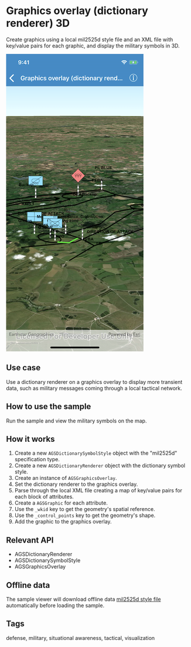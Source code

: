 # Graphics overlay (dictionary renderer) 3D

Create graphics using a local mil2525d style file and an XML file with key/value pairs for each graphic, and display the military symbols in 3D.

![Image of dictionary renderer graphics overlay](dictionary-renderer-graphics-overlay.png)

## Use case

Use a dictionary renderer on a graphics overlay to display more transient data, such as military messages coming through a local tactical network.

## How to use the sample

Run the sample and view the military symbols on the map.

## How it works

1. Create a new `AGSDictionarySymbolStyle` object with the "mil2525d" specification type.
2. Create a new `AGSDictionaryRenderer` object with the dictionary symbol style.
3. Create an instance of `AGSGraphicsOverlay`.
4. Set the dictionary renderer to the graphics overlay.
5. Parse through the local XML file creating a map of key/value pairs for each block of attributes.
6. Create a `AGSGraphic` for each attribute.
7. Use the `_wkid` key to get the geometry's spatial reference.
8. Use the `_control_points` key to get the geometry's shape.
9. Add the graphic to the graphics overlay.

## Relevant API

* AGSDictionaryRenderer
* AGSDictionarySymbolStyle
* AGSGraphicsOverlay

## Offline data

The sample viewer will download offline data [mil2525d style file](https://www.arcgis.com/home/item.html?id=e34835bf5ec5430da7cf16bb8c0b075c) automatically before loading the sample.

## Tags

defense, military, situational awareness, tactical, visualization
